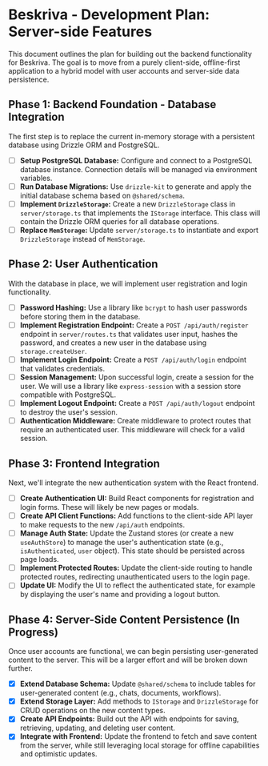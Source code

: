 # Beskriva - Development Plan: Server-side Features

This document outlines the plan for building out the backend functionality for Beskriva. The goal is to move from a purely client-side, offline-first application to a hybrid model with user accounts and server-side data persistence.

## Phase 1: Backend Foundation - Database Integration

The first step is to replace the current in-memory storage with a persistent database using Drizzle ORM and PostgreSQL.

- [ ] **Setup PostgreSQL Database:** Configure and connect to a PostgreSQL database instance. Connection details will be managed via environment variables.
- [ ] **Run Database Migrations:** Use `drizzle-kit` to generate and apply the initial database schema based on `@shared/schema`.
- [ ] **Implement `DrizzleStorage`:** Create a new `DrizzleStorage` class in `server/storage.ts` that implements the `IStorage` interface. This class will contain the Drizzle ORM queries for all database operations.
- [ ] **Replace `MemStorage`:** Update `server/storage.ts` to instantiate and export `DrizzleStorage` instead of `MemStorage`.

## Phase 2: User Authentication

With the database in place, we will implement user registration and login functionality.

- [ ] **Password Hashing:** Use a library like `bcrypt` to hash user passwords before storing them in the database.
- [ ] **Implement Registration Endpoint:** Create a `POST /api/auth/register` endpoint in `server/routes.ts` that validates user input, hashes the password, and creates a new user in the database using `storage.createUser`.
- [ ] **Implement Login Endpoint:** Create a `POST /api/auth/login` endpoint that validates credentials.
- [ ] **Session Management:** Upon successful login, create a session for the user. We will use a library like `express-session` with a session store compatible with PostgreSQL.
- [ ] **Implement Logout Endpoint:** Create a `POST /api/auth/logout` endpoint to destroy the user's session.
- [ ] **Authentication Middleware:** Create middleware to protect routes that require an authenticated user. This middleware will check for a valid session.

## Phase 3: Frontend Integration

Next, we'll integrate the new authentication system with the React frontend.

- [ ] **Create Authentication UI:** Build React components for registration and login forms. These will likely be new pages or modals.
- [ ] **Create API Client Functions:** Add functions to the client-side API layer to make requests to the new `/api/auth` endpoints.
- [ ] **Manage Auth State:** Update the Zustand stores (or create a new `useAuthStore`) to manage the user's authentication state (e.g., `isAuthenticated`, `user` object). This state should be persisted across page loads.
- [ ] **Implement Protected Routes:** Update the client-side routing to handle protected routes, redirecting unauthenticated users to the login page.
- [ ] **Update UI:** Modify the UI to reflect the authenticated state, for example by displaying the user's name and providing a logout button.

## Phase 4: Server-Side Content Persistence (In Progress)

Once user accounts are functional, we can begin persisting user-generated content to the server. This will be a larger effort and will be broken down further.

- [x] **Extend Database Schema:** Update `@shared/schema` to include tables for user-generated content (e.g., chats, documents, workflows).
- [x] **Extend Storage Layer:** Add methods to `IStorage` and `DrizzleStorage` for CRUD operations on the new content types.
- [x] **Create API Endpoints:** Build out the API with endpoints for saving, retrieving, updating, and deleting user content.
- [x] **Integrate with Frontend:** Update the frontend to fetch and save content from the server, while still leveraging local storage for offline capabilities and optimistic updates. 